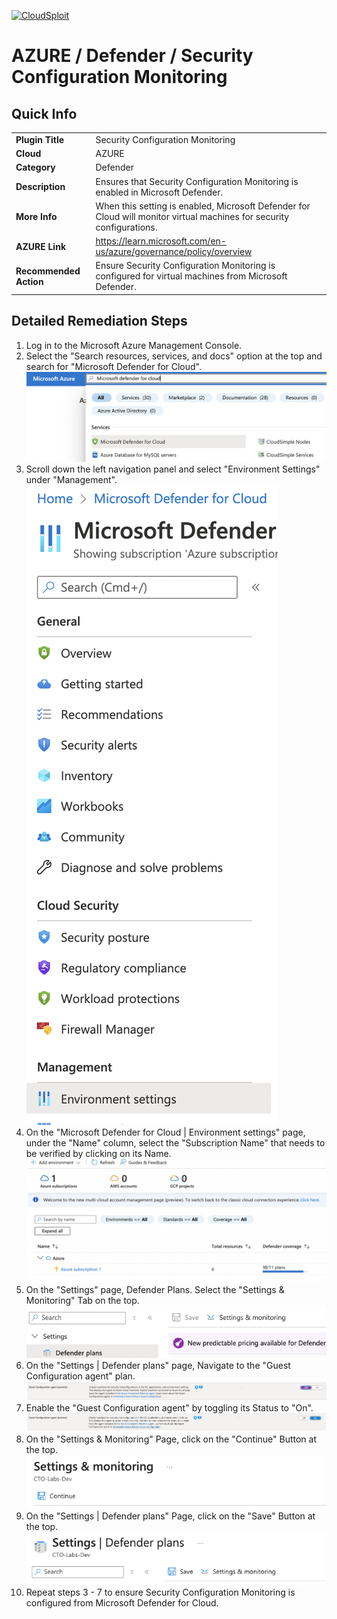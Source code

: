 [![CloudSploit](https://cloudsploit.com/img/logo-new-big-text-100.png "CloudSploit")](https://cloudsploit.com)

# AZURE / Defender / Security Configuration Monitoring

## Quick Info

| |                                                                                                                       |
|-|-----------------------------------------------------------------------------------------------------------------------|
| **Plugin Title** | Security Configuration Monitoring                                                                                     |
| **Cloud** | AZURE                                                                                                                 |
| **Category** | Defender                                                                                                              |
| **Description** | Ensures that Security Configuration Monitoring is enabled in Microsoft Defender.                                      |
| **More Info** | When this setting is enabled, Microsoft Defender for Cloud will monitor virtual machines for security configurations. |
| **AZURE Link** | https://learn.microsoft.com/en-us/azure/governance/policy/overview                                                    |
| **Recommended Action** | Ensure Security Configuration Monitoring is configured for virtual machines from Microsoft Defender.                  |

## Detailed Remediation Steps
1. Log in to the Microsoft Azure Management Console.
2. Select the "Search resources, services, and docs" option at the top and search for "Microsoft Defender for Cloud". </br> <img src="/resources/azure/defender/security-configuration-monitoring/step2.png"/>
3. Scroll down the left navigation panel and select "Environment Settings" under "Management".</br> <img src="/resources/azure/defender/security-configuration-monitoring/step3.png"/>
4. On the "Microsoft Defender for Cloud | Environment settings" page, under the "Name" column, select the "Subscription Name" that needs to be verified by clicking on its Name.</br> <img src="/resources/azure/defender/security-configuration-monitoring/step4.png"/>
5. On the "Settings" page, Defender Plans. Select the "Settings & Monitoring" Tab on the top.</br> <img src="/resources/azure/defender/security-configuration-monitoring/step5.png"/>
6. On the "Settings | Defender plans" page, Navigate to the "Guest Configuration agent" plan.</br> <img src="/resources/azure/defender/security-configuration-monitoring/step6.png"/>
7. Enable the "Guest Configuration agent" by toggling its Status to "On".</br>  <img src="/resources/azure/defender/security-configuration-monitoring/step7.png"/>
8. On the "Settings & Monitoring" Page, click on the "Continue" Button at the top.</br>  <img src="/resources/azure/defender/security-configuration-monitoring/step8.png"/>
9. On the "Settings | Defender plans" Page, click on the "Save" Button at the top.</br>  <img src="/resources/azure/defender/security-configuration-monitoring/step9.png"/>
10. Repeat steps 3 - 7 to ensure Security Configuration Monitoring is configured from Microsoft Defender for Cloud.</br>
